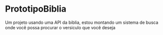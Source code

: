 # PrototipoBiblia

<p> Um projeto usando uma API da biblia, estou montando um sistema de busca onde você possa procurar o versiculo que você deseja</p>